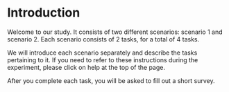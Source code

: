 # Introduction

Welcome to our study. It consists of two different scenarios: scenario 1 and scenario 2.
Each scenario consists of 2 tasks, for a total of 4 tasks.

We will introduce each scenario separately and describe the tasks pertaining to it.
If you need to refer to these instructions during the experiment, please click on help at the top of the page.

After you complete each task, you will be asked to fill out a short survey.